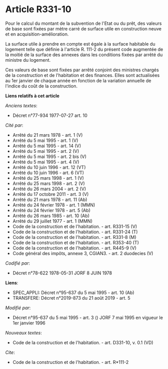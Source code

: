 # Article R331-10

Pour le calcul du montant de la subvention de l'Etat ou du prêt, des valeurs de base sont fixées par mètre carré de surface
utile en construction neuve et en acquisition-amélioration. 

La surface utile à prendre en compte est égale à la surface habitable du logement telle que définie à l'article R. 111-2 du
présent code augmentée de la moitié de la surface des annexes dans les conditions fixées par arrêté du ministre du logement. 

Ces valeurs de base sont fixées par arrêté conjoint des ministres chargés de la construction et de l'habitation et des
finances. Elles sont actualisées au 1er janvier de chaque année en fonction de la variation annuelle de l'indice du coût de
la construction.

**Liens relatifs à cet article**

_Anciens textes_:

  - Décret n°77-934 1977-07-27 art. 10

_Cité par_:

  - Arrêté du 21 mars 1978 - art. 1 (V)
  - Arrêté du 5 mai 1995 - art. 1 (V)
  - Arrêté du 5 mai 1995 - art. 14 (V)
  - Arrêté du 5 mai 1995 - art. 2 (V)
  - Arrêté du 5 mai 1995 - art. 2 bis (V)
  - Arrêté du 5 mai 1995 - art. 4 (V)
  - Arrêté du 10 juin 1996 - art. 12 (VT)
  - Arrêté du 10 juin 1996 - art. 6 (VT)
  - Arrêté du 25 mars 1998 - art. 1 (V)
  - Arrêté du 25 mars 1998 - art. 2 (V)
  - Arrêté du 26 mars 2004 - art. 2 (V)
  - Arrêté du 17 octobre 2011 - art. 3 (V)
  - Arrêté du 21 mars 1978 - art. 11 (Ab)
  - Arrêté du 24 février 1978 - art. 1 (MMN)
  - Arrêté du 24 février 1978 - art. 5 (Ab)
  - Arrêté du 26 mars 1985 - art. 10 (Ab)
  - Arrêté du 29 juillet 1977 - art. 1 (MMN)
  - Code de la construction et de l'habitation. - art. R331-15 (V)
  - Code de la construction et de l'habitation. - art. R331-24 (T)
  - Code de la construction et de l'habitation. - art. R331-8 (M)
  - Code de la construction et de l'habitation. - art. R353-40 (T)
  - Code de la construction et de l'habitation. - art. R445-9 (V)
  - Code général des impôts, annexe 3, CGIAN3. - art. 2 duodecies (V)

_Codifié par_:

  - Décret n°78-622 1978-05-31 JORF 8 JUIN 1978

**Liens**:

  - SPEC_APPLI: Décret n°95-637 du 5 mai 1995 - art. 10 (Ab)
  - TRANSFERE: Décret n°2019-873 du 21 août 2019 - art. 5

_Modifié par_:

  - Décret n°95-637 du 5 mai 1995 - art. 3 () JORF 7 mai 1995 en vigueur le 1er janvier 1996

_Nouveaux textes_:

  - Code de la construction et de l'habitation. - art. D331-10, v. 0.1 (VD)

_Cite_:

  - Code de la construction et de l'habitation. - art. R*111-2
